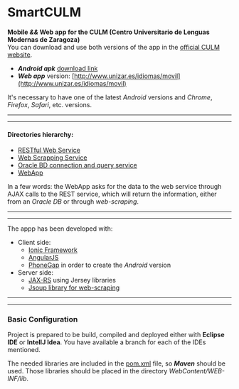 SmartCULM
=========

**Mobile _&&_ Web app for the CULM (Centro Universitario de Lenguas Modernas de Zaragoza)**  
You can download and use both versions of the app in the [official CULM website](http://culm.unizar.es/smartculm).
- **_Android apk_** [download link](https://www.dropbox.com/s/ei69gzmsjk7p8ks/SmartCULM.apk?dl=0)
- **_Web app_** version: [http://www.unizar.es/idiomas/movil](http://www.unizar.es/idiomas/movil)

It's necessary to have one of the latest _Android_ versions and _Chrome_, _Firefox_, _Safari_, etc. versions.

-------------------------------------------------------------------------------------------------
-------------------------------------------------------------------------------------------------

#### Directories hierarchy:

- [RESTful Web Service](https://github.com/daniegarcia254/SmartCULM/tree/master/src/com/gps/service)
- [Web Scrapping Service](https://github.com/daniegarcia254/SmartCULM/tree/master/src/com/gps/scrapping/culm)
- [Oracle BD connection and query service](https://github.com/daniegarcia254/SmartCULM/tree/master/src/com/gps/bd/minos)
- [WebApp](https://github.com/daniegarcia254/SmartCULM/tree/master/WebContent)

In a few words: the WebApp asks for the data to the web service through AJAX calls to the REST service, which will return the information, either from an _Oracle DB_ or through _web-scraping_.

-------------------------------------------------------------------------------------------------
-------------------------------------------------------------------------------------------------

The appp has been developed with:  
- Client side:
  - [Ionic Framework](http://ionicframework.com/)
  - [AngularJS](https://angularjs.org/)
  - [PhoneGap](https://build.phonegap.com/) in order to create the _Android_ version
- Server side:
  - [JAX-RS](https://jax-rs-spec.java.net/) using Jersey libraries
  - [Jsoup library for web-scraping](http://jsoup.org/)

-------------------------------------------------------------------------------------------------
-------------------------------------------------------------------------------------------------

### Basic Configuration

Project is prepared to be build, compiled and deployed either with **Eclipse IDE** or **IntellJ Idea**. You have available a branch for each of the IDEs mentioned.

The needed libraries are included in the [pom.xml](https://github.com/daniegarcia254/SmartCULM/tree/master/pom.xml) file, so ***Maven*** should be used. Those libraries should be placed in the directory *WebContent/WEB-INF/lib*.
